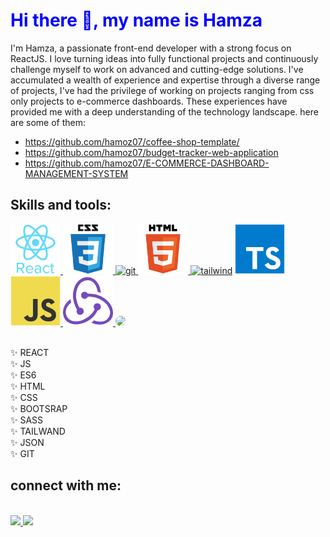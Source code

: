 <h1><font color="blue"> Hi there 👋, my name is Hamza</font></h1>

 I'm Hamza, a passionate front-end developer with a strong focus on ReactJS. I love turning ideas into fully functional projects and continuously challenge myself to work on advanced and cutting-edge solutions. I've accumulated a wealth of experience and expertise through a diverse range of projects, I've had the privilege of working on projects ranging from css only projects to e-commerce dashboards. These experiences have provided me with a deep understanding of the technology landscape. here are some of them:

* https://github.com/hamoz07/coffee-shop-template/
* https://github.com/hamoz07/budget-tracker-web-application
* https://github.com/hamoz07/E-COMMERCE-DASHBOARD-MANAGEMENT-SYSTEM

## Skills and tools:
<p align="left" dir="auto">
<a href="https://reactjs.org/"> <img src="https://raw.githubusercontent.com/devicons/devicon/master/icons/react/react-original-wordmark.svg" width="80px" height="80px" style="max-width: 100%;"> </a>
<a href="https://www.w3schools.com/css/"> <img src="https://raw.githubusercontent.com/devicons/devicon/master/icons/css3/css3-original-wordmark.svg" alt="css3" width="80px" height="80px" style="max-width: 100%;"> </a> 
<a href="https://git-scm.com/" rel="nofollow"> <img src="https://camo.githubusercontent.com/fbfcb9e3dc648adc93bef37c718db16c52f617ad055a26de6dc3c21865c3321d/68747470733a2f2f7777772e766563746f726c6f676f2e7a6f6e652f6c6f676f732f6769742d73636d2f6769742d73636d2d69636f6e2e737667" alt="git"width="80px" height="80px" data-canonical-src="https://www.vectorlogo.zone/logos/git-scm/git-scm-icon.svg" style="max-width: 100%;"> </a>
<a href="https://www.w3.org/html/" rel="nofollow"> <img src="https://raw.githubusercontent.com/devicons/devicon/master/icons/html5/html5-original-wordmark.svg" alt="html5" width="80px" height="80px" style="max-width: 100%;"> </a> 
<a href="https://tailwindcss.com/">
 <img src="https://camo.githubusercontent.com/5734d0669fe22ce04a1cb989a156cd32c379875f6bca56d5210c9432824856d9/68747470733a2f2f7777772e766563746f726c6f676f2e7a6f6e652f6c6f676f732f7461696c77696e646373732f7461696c77696e646373732d69636f6e2e737667" alt="tailwind" width="80px" height="80px" src="https://www.vectorlogo.zone/logos/tailwindcss/tailwindcss-icon.svg" style="max-width: 100%;"></a>
 
<a href="https://www.typescriptlang.org/" rel="nofollow"> 
<img src="https://raw.githubusercontent.com/devicons/devicon/master/icons/typescript/typescript-original.svg" alt="typescript" width="80px" height="80px" style="max-width: 100%;"> </a>
 <a href="https://developer.mozilla.org/en-US/docs/Web/JavaScript" rel="nofollow"> <img src="https://raw.githubusercontent.com/devicons/devicon/master/icons/javascript/javascript-original.svg" alt="javascript" width="80px" height="80px" style="max-width: 100%;"> </a>
 <a href="https://redux.js.org" rel="nofollow"> <img src="https://raw.githubusercontent.com/devicons/devicon/master/icons/redux/redux-original.svg" alt="redux" width="80px" height="80px"" style="max-width: 100%;"> </a>
<img src="https://themeover.com/wp-content/uploads/2019/08/microthemer-sass-compile-manager.gif" width="80px" style="border-radius: 50%;">
</p>

<br>
✨ REACT
<br>
✨ JS
<br>
✨ ES6
<br>
✨ HTML 
<br>
✨ CSS 
<br>
✨ BOOTSRAP 
<br>
✨ SASS 
<br>
✨ TAILWAND 
<br>
✨ JSON 
<br>
✨ GIT 
<br>

## connect with me:
<br>
    <a href="https://linkedin.com/in/hamza-ramadan">
     <img src="https://raw.githubusercontent.com/rahuldkjain/github-profile-readme-generator/master/src/images/icons/Social/linked-in-alt.svg" width="50px" >
    </a>
    <a href="https://github.com/hamoz07">
     <img src="https://raw.githubusercontent.com/rahuldkjain/github-profile-readme-generator/master/src/images/icons/Social/linked-in-alt.svg" width="50px" >
    </a>


